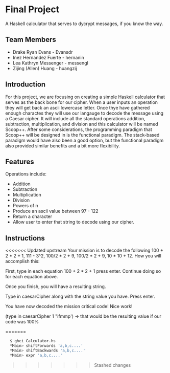 # Final Project

A Haskell calculator that serves to dycrypt messages, if you know the way.

## Team Members

* Drake Ryan Evans - Evansdr
* Inez Hernandez Fuerte - hernanin
* Lea Kathryn Messenger - messengl
* Zijing (Allen) Huang - huangzij


## Introduction

For this project, we are focusing on creating a simple Haskell calculator that serves as the back bone for our cipher. When a user inputs an operation they will get back an ascii lowercase letter. Once thye have gathered enough charactes they will use our langauge to decode the message using a Caesar cipher. It will include all the standard operations addition, subtraction, multiplication, and division and this calculator will be named Scoop++. After some considerations, the programming paradigm that Scoop++ will be designed in is the functional paradigm. The stack-based paradigm would have also been a good option, but the functional paradigm also provided similar benefits and a bit more flexibility.

## Features

Operations include:
* Addition
* Subtraction
* Multiplication
* Division
* Powers of n
* Produce an ascii value between 97 - 122
* Return a character
* Allow user to enter that string to decode using our cipher.

## Instructions
<<<<<<< Updated upstream
Your mission is to decode the following 100 + 2 * 2 + 1, 111 - 3^2, 100/2 * 2 + 9, 100/2 * 2 + 9, 10 * 10 + 12.
How you will accomplish this:

First, type in each equation 100 + 2 * 2 + 1 press enter. Continue doing so for each equation above.

Once you finish, you will have a resulting string.

Type in caesarCipher along with the string value you have. Press enter.

You have now decoded the mission critical code! Nice work!

(type in caesarCipher 1 "ifmmp') -> that would be the resulting value if our code was 100%

=======
```Bash
  $ ghci Calculator.hs
  *Main> shiftForwards 'a,b,c....'
  *Main> shiftBackwards 'a,b,c....'
  *Main> expr 'a,b,c....'
```
>>>>>>> Stashed changes
